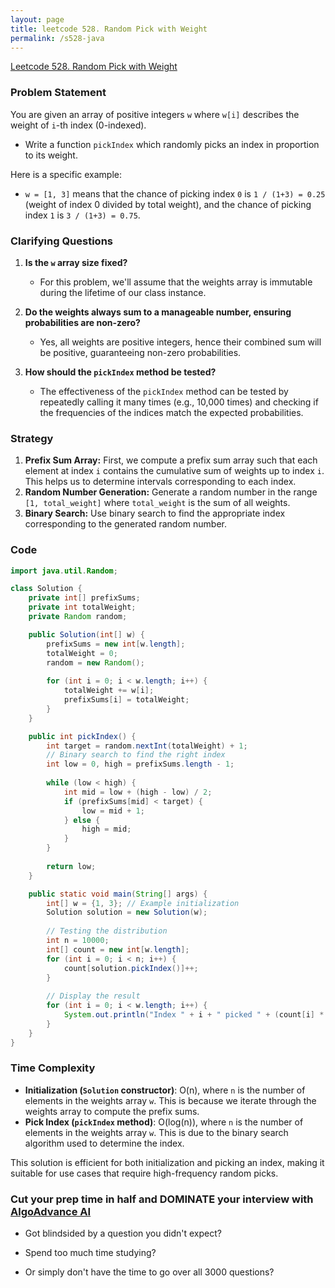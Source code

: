 ```yaml
---
layout: page
title: leetcode 528. Random Pick with Weight
permalink: /s528-java
---
```

[Leetcode 528. Random Pick with Weight](https://algoadvance.github.io/algoadvance/l528)
### Problem Statement

You are given an array of positive integers `w` where `w[i]` describes the weight of `i`-th index (0-indexed).
- Write a function `pickIndex` which randomly picks an index in proportion to its weight.
  
Here is a specific example:
- `w = [1, 3]` means that the chance of picking index `0` is `1 / (1+3) = 0.25` (weight of index 0 divided by total weight), and the chance of picking index `1` is `3 / (1+3) = 0.75`.

### Clarifying Questions

1. **Is the `w` array size fixed?**
   - For this problem, we'll assume that the weights array is immutable during the lifetime of our class instance.

2. **Do the weights always sum to a manageable number, ensuring probabilities are non-zero?**
   - Yes, all weights are positive integers, hence their combined sum will be positive, guaranteeing non-zero probabilities.

3. **How should the `pickIndex` method be tested?**
   - The effectiveness of the `pickIndex` method can be tested by repeatedly calling it many times (e.g., 10,000 times) and checking if the frequencies of the indices match the expected probabilities.

### Strategy

1. **Prefix Sum Array:** First, we compute a prefix sum array such that each element at index `i` contains the cumulative sum of weights up to index `i`. This helps us to determine intervals corresponding to each index.
2. **Random Number Generation:** Generate a random number in the range `[1, total_weight]` where `total_weight` is the sum of all weights.
3. **Binary Search:** Use binary search to find the appropriate index corresponding to the generated random number.

### Code

```java
import java.util.Random;

class Solution {
    private int[] prefixSums;
    private int totalWeight;
    private Random random;

    public Solution(int[] w) {
        prefixSums = new int[w.length];
        totalWeight = 0;
        random = new Random();
        
        for (int i = 0; i < w.length; i++) {
            totalWeight += w[i];
            prefixSums[i] = totalWeight;
        }
    }

    public int pickIndex() {
        int target = random.nextInt(totalWeight) + 1;
        // Binary search to find the right index
        int low = 0, high = prefixSums.length - 1;
        
        while (low < high) {
            int mid = low + (high - low) / 2;
            if (prefixSums[mid] < target) {
                low = mid + 1;
            } else {
                high = mid;
            }
        }
        
        return low;
    }

    public static void main(String[] args) {
        int[] w = {1, 3}; // Example initialization
        Solution solution = new Solution(w);
        
        // Testing the distribution
        int n = 10000;
        int[] count = new int[w.length];
        for (int i = 0; i < n; i++) {
            count[solution.pickIndex()]++;
        }
        
        // Display the result
        for (int i = 0; i < w.length; i++) {
            System.out.println("Index " + i + " picked " + (count[i] * 100.0 / n) + "% times.");
        }
    }
}
```

### Time Complexity

- **Initialization (`Solution` constructor)**: O(n), where `n` is the number of elements in the weights array `w`. This is because we iterate through the weights array to compute the prefix sums.
- **Pick Index (`pickIndex` method)**: O(log(n)), where `n` is the number of elements in the weights array `w`. This is due to the binary search algorithm used to determine the index.

This solution is efficient for both initialization and picking an index, making it suitable for use cases that require high-frequency random picks.


### Cut your prep time in half and DOMINATE your interview with [AlgoAdvance AI](https://algoAdvance.com)

- Got blindsided by a question you didn't expect?

- Spend too much time studying?

- Or simply don't have the time to go over all 3000 questions?

